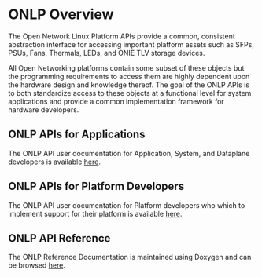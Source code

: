 # ONLP Overview

The Open Network Linux Platform APIs provide a common, consistent abstraction interface for accessing important platform assets such as SFPs, PSUs, Fans, Thermals, LEDs, and ONIE TLV storage devices.

All Open Networking platforms contain some subset of these objects but the programming requirements to access them are highly dependent upon the hardware design and knowledge thereof.
The goal of the ONLP APIs is to both standardize access to these objects at a functional level for system applications and provide a common implementation framework for hardware developers.

## ONLP APIs for Applications

The ONLP API user documentation for Application, System, and Dataplane developers is available [here](http://opencomputeproject.github.io/OpenNetworkLinux/onlp/applications).


## ONLP APIs for Platform Developers

The ONLP API user documentation for Platform developers who which to implement support for their platform is available [here](http://opencomputeproject.github.io/OpenNetworkLinux/onlp/implementors).

## ONLP API Reference

The ONLP Reference Documentation is maintained using Doxygen and can be browsed [here](https://htmlpreview.github.io/?https://raw.githubusercontent.com/opencomputeproject/OpenNetworkLinux/ONLPv2/packages/base/any/onlp/src/onlp/doc/html/index.html).
